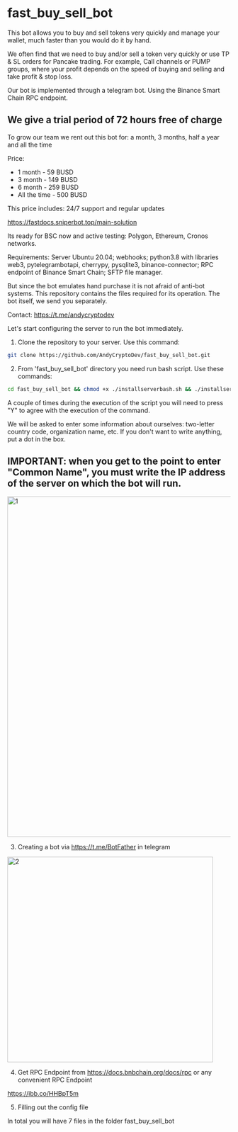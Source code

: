 # fast_buy_sell_bot

This bot allows you to buy and sell tokens very quickly and manage your wallet, much faster than you would do it by hand. 

We often find that we need to buy and/or sell a token very quickly or use TP & SL orders for Pancake trading. For example, Call channels or PUMP groups, where your profit depends on the speed of buying and selling and take profit & stop loss.

Our bot is implemented through a telegram bot. Using the Binance Smart Chain RPC endpoint. 

## We give a trial period of 72 hours free of charge 

To grow our team we rent out this bot for: a month, 3 months, half a year and all the time

Price:
- 1 month - 59 BUSD
- 3 month - 149 BUSD
- 6 month - 259 BUSD
- All the time - 500 BUSD

This price includes: 24/7 support and regular updates

https://fastdocs.sniperbot.top/main-solution

Its ready for BSC now and active testing: Polygon, Ethereum, Cronos networks.

Requirements: Server Ubuntu 20.04; webhooks; python3.8 with libraries web3, pytelegrambotapi, cherrypy, pysqlite3, binance-connector; RPC endpoint of Binance Smart Chain; SFTP file manager.

But since the bot emulates hand purchase it is not afraid of anti-bot systems.
This repository contains the files required for its operation. 
The bot itself, we send you separately.

Contact: https://t.me/andycryptodev

Let's start configuring the server to run the bot immediately.

1) Clone the repository to your server. Use this command:

```bash
git clone https://github.com/AndyCryptoDev/fast_buy_sell_bot.git
```

2) From 'fast_buy_sell_bot' directory you need run bash script. Use these commands:

```bash
cd fast_buy_sell_bot && chmod +x ./installserverbash.sh && ./installserverbash.sh
```

A couple of times during the execution of the script you will need to press "Y" to agree with the execution of the command.

We will be asked to enter some information about ourselves: two-letter country code, organization name, etc. If you don't want to write anything, put a dot in the box.
## IMPORTANT: when you get to the point to enter "Common Name", you must write the IP address of the server on which the bot will run.

<img width="769" alt="1" src="https://user-images.githubusercontent.com/103894785/163729159-4c1f4d48-4c2e-4755-878a-a1b05b7c4e13.png">

3) Creating a bot via https://t.me/BotFather in telegram

<img width="464" alt="2" src="https://user-images.githubusercontent.com/103894785/163729230-d23f72ef-4a5d-4b51-ad1c-e154a4066acb.png">

4) Get RPC Endpoint from https://docs.bnbchain.org/docs/rpc or any convenient RPC Endpoint

https://ibb.co/HHBpT5m

5) Filling out the config file



In total you will have 7 files in the folder fast_buy_sell_bot
